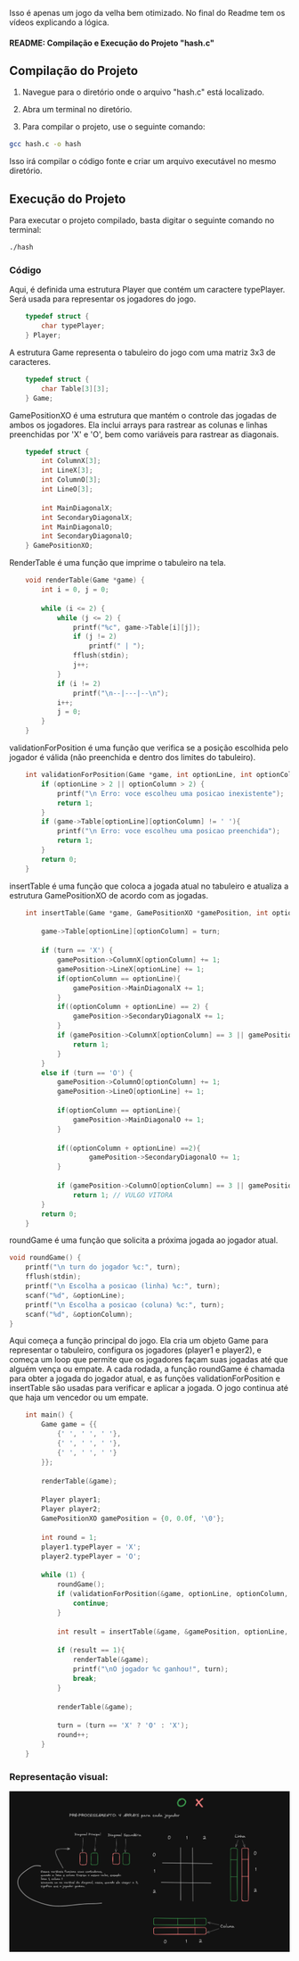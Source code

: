 Isso é apenas um jogo da velha bem otimizado.
No final do Readme tem os vídeos explicando a lógica.


#### README: Compilação e Execução do Projeto "hash.c"

## Compilação do Projeto
1. Navegue para o diretório onde o arquivo "hash.c" está localizado.

2. Abra um terminal no diretório.

3. Para compilar o projeto, use o seguinte comando:

```bash
gcc hash.c -o hash
```

Isso irá compilar o código fonte e criar um arquivo executável no mesmo diretório.

## Execução do Projeto
Para executar o projeto compilado, basta digitar o seguinte comando no terminal:

```bash
./hash
```



### Código

Aqui, é definida uma estrutura Player que contém um caractere typePlayer. Será usada para representar os jogadores do jogo.

```c
    typedef struct {
        char typePlayer;
    } Player;
````

A estrutura Game representa o tabuleiro do jogo com uma matriz 3x3 de caracteres.

```c
    typedef struct {
        char Table[3][3];
    } Game;

```

GamePositionXO é uma estrutura que mantém o controle das jogadas de ambos os jogadores. Ela inclui arrays para rastrear as colunas e linhas preenchidas por 'X' e 'O', bem como variáveis para rastrear as diagonais.

```c
    typedef struct {
        int ColumnX[3];
        int LineX[3];
        int ColumnO[3];
        int LineO[3];
    
        int MainDiagonalX;
        int SecondaryDiagonalX;
        int MainDiagonalO;
        int SecondaryDiagonalO;
    } GamePositionXO;
```

RenderTable é uma função que imprime o tabuleiro na tela.

```c
    void renderTable(Game *game) {
        int i = 0, j = 0;

        while (i <= 2) {
            while (j <= 2) {
                printf("%c", game->Table[i][j]);
                if (j != 2)
                    printf(" | ");
                fflush(stdin);
                j++;
            }
            if (i != 2)
                printf("\n--|---|--\n");
            i++;
            j = 0;
        }
    }

```

validationForPosition é uma função que verifica se a posição escolhida pelo jogador é válida (não preenchida e dentro dos limites do tabuleiro).

```c
    int validationForPosition(Game *game, int optionLine, int optionColumn, char turn) {
        if (optionLine > 2 || optionColumn > 2) {
            printf("\n Erro: voce escolheu uma posicao inexistente");
            return 1;
        }
        if (game->Table[optionLine][optionColumn] != ' '){
            printf("\n Erro: voce escolheu uma posicao preenchida");
            return 1;
        }
        return 0;
    }

```

insertTable é uma função que coloca a jogada atual no tabuleiro e atualiza a estrutura GamePositionXO de acordo com as jogadas.

```c
    int insertTable(Game *game, GamePositionXO *gamePosition, int optionLine, int optionColumn, char turn, int round) {
        
        game->Table[optionLine][optionColumn] = turn;
        
        if (turn == 'X') {
            gamePosition->ColumnX[optionColumn] += 1;
            gamePosition->LineX[optionLine] += 1;
            if(optionColumn == optionLine){
                gamePosition->MainDiagonalX += 1;
            }
            if((optionColumn + optionLine) == 2) {
                gamePosition->SecondaryDiagonalX += 1;
            }
            if (gamePosition->ColumnX[optionColumn] == 3 || gamePosition->LineX[optionLine] == 3|| gamePosition->MainDiagonalX == 3 || gamePosition->SecondaryDiagonalX == 3) {
                return 1; 
            }
        }
        else if (turn == 'O') {
            gamePosition->ColumnO[optionColumn] += 1;
            gamePosition->LineO[optionLine] += 1;
            
            if(optionColumn == optionLine){
                gamePosition->MainDiagonalO += 1;
            }
            
            if((optionColumn + optionLine) ==2){
                    gamePosition->SecondaryDiagonalO += 1;
            }
        
            if (gamePosition->ColumnO[optionColumn] == 3 || gamePosition->LineO[optionLine] == 3 ||  gamePosition->MainDiagonalO == 3 || gamePosition->SecondaryDiagonalO == 3)
                return 1; // VULGO VITORA
        }
        return 0;
    }

```

roundGame é uma função que solicita a próxima jogada ao jogador atual.

```c 
void roundGame() {
    printf("\n turn do jogador %c:", turn);
    fflush(stdin);
    printf("\n Escolha a posicao (linha) %c:", turn);
    scanf("%d", &optionLine);
    printf("\n Escolha a posicao (coluna) %c:", turn);
    scanf("%d", &optionColumn);
}
```

Aqui começa a função principal do jogo. Ela cria um objeto Game para representar o tabuleiro, configura os jogadores (player1 e player2), e começa um loop que permite que os jogadores façam suas jogadas até que alguém vença ou empate. A cada rodada, a função roundGame é chamada para obter a jogada do jogador atual, e as funções validationForPosition e insertTable são usadas para verificar e aplicar a jogada. O jogo continua até que haja um vencedor ou um empate.


```c 
    int main() {
        Game game = {{
            {' ', ' ', ' '},
            {' ', ' ', ' '},
            {' ', ' ', ' '}
        }};

        renderTable(&game);
        
        Player player1;
        Player player2;
        GamePositionXO gamePosition = {0, 0.0f, '\0'};
        
        int round = 1;
        player1.typePlayer = 'X';
        player2.typePlayer = 'O';

        while (1) {
            roundGame();
            if (validationForPosition(&game, optionLine, optionColumn, turn)){
                continue;
            }
            
            int result = insertTable(&game, &gamePosition, optionLine, optionColumn, turn, round);
            
            if (result == 1){
                renderTable(&game);
                printf("\nO jogador %c ganhou!", turn);
                break;
            }

            renderTable(&game);

            turn = (turn == 'X' ? 'O' : 'X');
            round++;
        }
    }

```

### Representação visual:
![Alt text](img/hash1.png)

